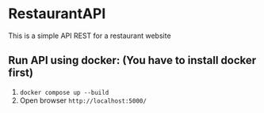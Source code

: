 # RestaurantAPI
This is a simple API REST for a restaurant website
## Run API using docker: (You have to install docker first)
1. ```docker compose up --build```
2. Open browser ```http://localhost:5000/```

